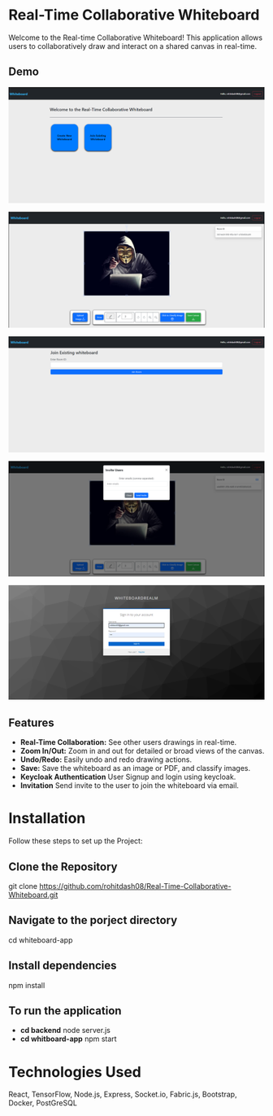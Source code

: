 # Real-Time Collaborative Whiteboard

Welcome to the Real-time Collaborative Whiteboard! This application allows users to collaboratively draw and interact on a shared canvas in real-time.

## Demo

![Home page](./images/homepage.png)

![Whiteboard page](./images/whiteboard.png)

![Join page](./images/join.png)

![Invite](./images/Invite.png)

![Keycloak page](./images/authentication.png)

## Features

- **Real-Time Collaboration:** See other users drawings in real-time.
- **Zoom In/Out:** Zoom in and out for detailed or broad views of the canvas.
- **Undo/Redo:** Easily undo and redo drawing actions.
- **Save:** Save the whiteboard as an image or PDF, and classify images.
- **Keycloak Authentication** User Signup and login using keycloak.
- **Invitation** Send invite to the user to join the whiteboard via email.

# Installation

Follow these steps to set up the Project:

## Clone the Repository

git clone https://github.com/rohitdash08/Real-Time-Collaborative-Whiteboard.git

## Navigate to the porject directory

cd whiteboard-app

## Install dependencies

npm install

## To run the application

- **cd backend** node server.js
- **cd whitboard-app** npm start

# Technologies Used

React,
TensorFlow,
Node.js,
Express,
Socket.io,
Fabric.js,
Bootstrap,
Docker,
PostGreSQL
